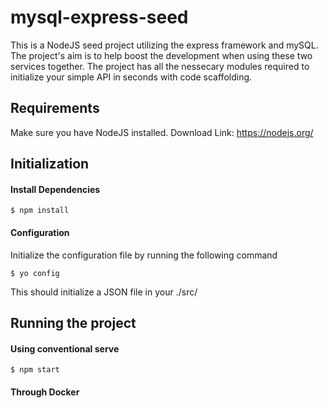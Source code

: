 # mysql-express-seed

This is a NodeJS seed project utilizing the express framework and mySQL. The project's aim is to help boost the development when using these two services together. The project has all the nessecary modules required to initialize your simple API in seconds with code scaffolding.

## Requirements
Make sure you have NodeJS installed.
Download Link: https://nodejs.org/

## Initialization
#### Install Dependencies
```
$ npm install
```

#### Configuration
Initialize the configuration file by running the following command
```
$ yo config
```
This should initialize a JSON file in your ./src/

## Running the project
#### Using conventional serve
```
$ npm start
```

#### Through Docker
